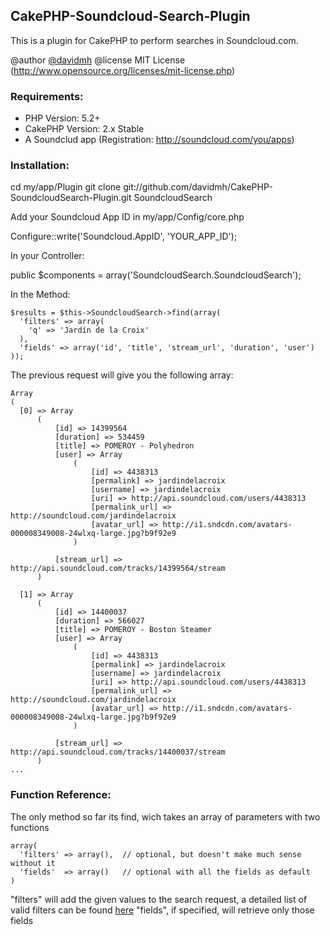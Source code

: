 ## CakePHP-Soundcloud-Search-Plugin

This is a plugin for CakePHP to perform searches in Soundcloud.com.

@author [@davidmh](http://twitter.com/davidmh)
@license MIT License (http://www.opensource.org/licenses/mit-license.php)

### Requirements:

* PHP Version: 5.2+
* CakePHP Version: 2.x Stable
* A Soundclud app (Registration: http://soundcloud.com/you/apps)


### Installation:

  cd my/app/Plugin
  git clone git://github.com/davidmh/CakePHP-SoundcloudSearch-Plugin.git SoundcloudSearch

Add your Soundcloud App ID in my/app/Config/core.php

  Configure::write('Soundcloud.AppID', 'YOUR_APP_ID');

In your Controller:

  public $components = array('SoundcloudSearch.SoundcloudSearch');

In the Method:

    $results = $this->SoundcloudSearch->find(array(
      'filters' => array(
        'q' => 'Jardín de la Croix'
      ),
      'fields' => array('id', 'title', 'stream_url', 'duration', 'user')
    ));

The previous request will give you the following array:

    Array
    (
      [0] => Array
          (
              [id] => 14399564
              [duration] => 534459
              [title] => POMEROY - Polyhedron
              [user] => Array
                  (
                      [id] => 4438313
                      [permalink] => jardindelacroix
                      [username] => jardindelacroix
                      [uri] => http://api.soundcloud.com/users/4438313
                      [permalink_url] => http://soundcloud.com/jardindelacroix
                      [avatar_url] => http://i1.sndcdn.com/avatars-000008349008-24wlxq-large.jpg?b9f92e9
                  )

              [stream_url] => http://api.soundcloud.com/tracks/14399564/stream
          )

      [1] => Array
          (
              [id] => 14400037
              [duration] => 566027
              [title] => POMEROY - Boston Steamer
              [user] => Array
                  (
                      [id] => 4438313
                      [permalink] => jardindelacroix
                      [username] => jardindelacroix
                      [uri] => http://api.soundcloud.com/users/4438313
                      [permalink_url] => http://soundcloud.com/jardindelacroix
                      [avatar_url] => http://i1.sndcdn.com/avatars-000008349008-24wlxq-large.jpg?b9f92e9
                  )

              [stream_url] => http://api.soundcloud.com/tracks/14400037/stream
          )
    ...



### Function Reference:

The only method so far its find, wich takes an array of parameters with two functions

    array(
      'filters' => array(),  // optional, but doesn't make much sense without it
      'fields'  => array()   // optional with all the fields as default
    )

"filters" will add the given values to the search request, a detailed list of valid filters can be found [here](http://developers.soundcloud.com/docs/api/tracks)
"fields", if specified, will retrieve only those fields
